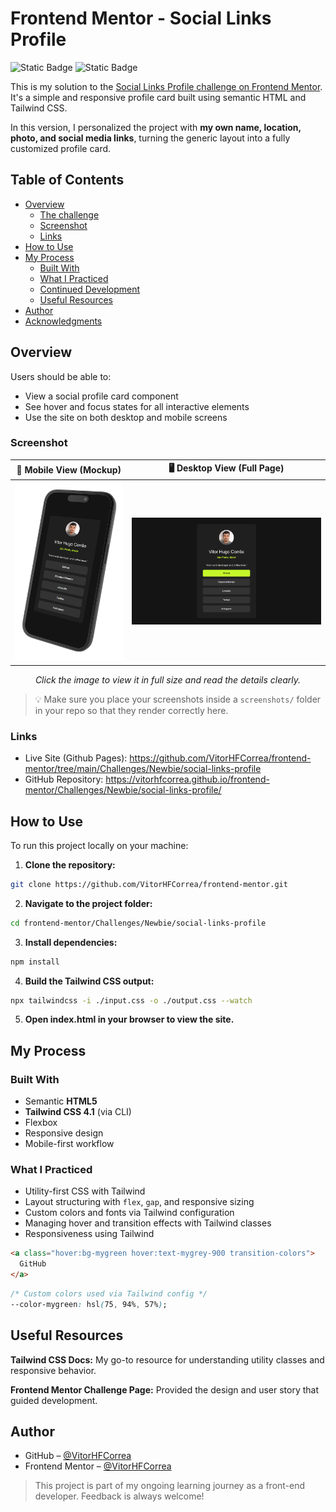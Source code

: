 # Frontend Mentor - Social Links Profile

![Static Badge](https://img.shields.io/badge/HTML-%23E34F26?style=for-the-badge&logo=html5&labelColor=%23222222&link=https%3A%2F%2Fhtml.spec.whatwg.org%2F)
![Static Badge](https://img.shields.io/badge/Tailwind%20CSS-%2306B6D4?style=for-the-badge&logo=tailwindcss&logoColor=%2306B6D4&labelColor=%23222222&color=%2306B6D4)

This is my solution to the [Social Links Profile challenge on Frontend Mentor](https://www.frontendmentor.io/challenges/social-links-profile-UG32l9m6dQ). It's a simple and responsive profile card built using semantic HTML and Tailwind CSS.

In this version, I personalized the project with **my own name, location, photo, and social media links**, turning the generic layout into a fully customized profile card.

## Table of Contents

- [Overview](#overview)
  - [The challenge](#the-challenge)
  - [Screenshot](#screenshot)
  - [Links](#links)
- [How to Use](#how-to-use)
- [My Process](#my-process)
  - [Built With](#built-with)
  - [What I Practiced](#what-i-practiced)
  - [Continued Development](#continued-development)
  - [Useful Resources](#useful-resources)
- [Author](#author)
- [Acknowledgments](#acknowledgments)

## Overview

Users should be able to:

- View a social profile card component
- See hover and focus states for all interactive elements
- Use the site on both desktop and mobile screens

### Screenshot

| 📱 Mobile View (Mockup) | 🖥️ Desktop View (Full Page) |
|----------------------|--------------------------|
| <img src="./screenshots/mobile.png" width="300"/> | <img src="./screenshots/desktop.png" width="600"/> |

<p align="center"><em>Click the image to view it in full size and read the details clearly.</em></p>

> 💡 Make sure you place your screenshots inside a `screenshots/` folder in your repo so that they render correctly here.

### Links

- Live Site (Github Pages): https://github.com/VitorHFCorrea/frontend-mentor/tree/main/Challenges/Newbie/social-links-profile
- GitHub Repository: https://vitorhfcorrea.github.io/frontend-mentor/Challenges/Newbie/social-links-profile/

## How to Use

To run this project locally on your machine:

1. **Clone the repository:**
  ```bash
  git clone https://github.com/VitorHFCorrea/frontend-mentor.git
  ```

2. **Navigate to the project folder:**
  ```bash
  cd frontend-mentor/Challenges/Newbie/social-links-profile
  ```

3. **Install dependencies:**
  ```bash
  npm install
  ```

4. **Build the Tailwind CSS output:**
  ```bash
  npx tailwindcss -i ./input.css -o ./output.css --watch
  ```

5. **Open index.html in your browser to view the site.**

## My Process

### Built With

- Semantic **HTML5**
- **Tailwind CSS 4.1** (via CLI)
- Flexbox
- Responsive design
- Mobile-first workflow

### What I Practiced

- Utility-first CSS with Tailwind
- Layout structuring with `flex`, `gap`, and responsive sizing
- Custom colors and fonts via Tailwind configuration
- Managing hover and transition effects with Tailwind classes
- Responsiveness using Tailwind

```html
<a class="hover:bg-mygreen hover:text-mygrey-900 transition-colors">
  GitHub
</a>
```

```css
/* Custom colors used via Tailwind config */
--color-mygreen: hsl(75, 94%, 57%);
```

## Useful Resources
**Tailwind CSS Docs:** My go-to resource for understanding utility classes and responsive behavior.

**Frontend Mentor Challenge Page:** Provided the design and user story that guided development.

## Author

- GitHub – [@VitorHFCorrea](https://github.com/VitorHFCorrea)
- Frontend Mentor – [@VitorHFCorrea](https://www.frontendmentor.io/profile/VitorHFCorrea)

> This project is part of my ongoing learning journey as a front-end developer. Feedback is always welcome!